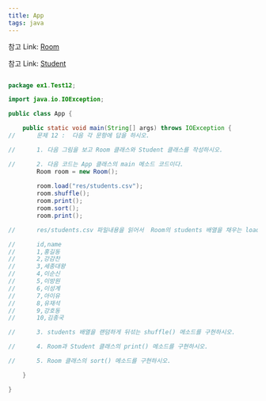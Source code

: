 ```yaml
---
title: App
tags: java
---
```

참고 Link: [Room][id]

[id]: https://ksg0000.github.io/2022/12/21/Room.html

참고 Link: [Student][id]

[id]: https://ksg0000.github.io/2022/12/21/Student.html


```java

package ex1.Test12;

import java.io.IOException;

public class App {

	public static void main(String[] args) throws IOException {
//		문제 12 :  다음 각 문항에 답을 하시오.

//		1. 다음 그림을 보고 Room 클래스와 Student 클래스를 작성하시오.

//		2. 다음 코드는 App 클래스의 main 메소드 코드이다.
		Room room = new Room();
		
		room.load("res/students.csv");
		room.shuffle();
		room.print();
		room.sort();
		room.print();

//		res/students.csv 파일내용을 읽어서  Room의 students 배열을 채우는 load() 코드를 작성하시오. students.csv 파일 내용은 다음과 같다.

//		id,name
//		1,홍길동
//		2,강감찬
//		3,세종대왕
//		4,이순신
//		5,이방원
//		6,이성계
//		7,아이유
//		8,유재석
//		9,강호동
//		10,김종국

//		3. students 배열을 랜덤하게 뒤섞는 shuffle() 메소드를 구현하시오.

//		4. Room과 Student 클래스의 print() 메소드를 구현하시오.

//		5. Room 클래스의 sort() 메소드를 구현하시오.

	}

}

```

